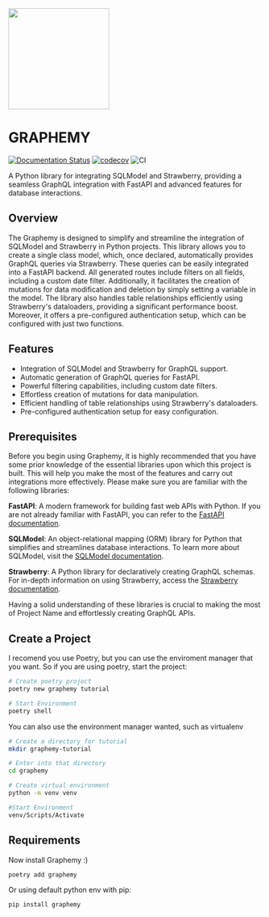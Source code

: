 <img src="https://graphemy.readthedocs.io/en/latest/assets/logo.png" width="200">

# GRAPHEMY
[![Documentation Status](https://readthedocs.org/projects/graphemy/badge/?version=latest)](https://graphemy.readthedocs.io/en/latest/?badge=latest)
[![codecov](https://codecov.io/gh/MDoreto/graphemy/graph/badge.svg?token=GJDMVBA425)](https://codecov.io/gh/MDoreto/graphemy)
![CI](https://github.com/MDoreto/graphemy/actions/workflows/pipeline.yml/badge.svg)

A Python library for integrating SQLModel and Strawberry, providing a seamless GraphQL integration with FastAPI and advanced features for database interactions.


## Overview

The Graphemy is designed to simplify and streamline the integration of SQLModel and Strawberry in Python projects. This library allows you to create a single class model, which, once declared, automatically provides GraphQL queries via Strawberry. These queries can be easily integrated into a FastAPI backend. All generated routes include filters on all fields, including a custom date filter. Additionally, it facilitates the creation of mutations for data modification and deletion by simply setting a variable in the model. The library also handles table relationships efficiently using Strawberry's dataloaders, providing a significant performance boost. Moreover, it offers a pre-configured authentication setup, which can be configured with just two functions.

## Features

- Integration of SQLModel and Strawberry for GraphQL support.
- Automatic generation of GraphQL queries for FastAPI.
- Powerful filtering capabilities, including custom date filters.
- Effortless creation of mutations for data manipulation.
- Efficient handling of table relationships using Strawberry's dataloaders.
- Pre-configured authentication setup for easy configuration.

## Prerequisites

Before you begin using Graphemy, it is highly recommended that you have some prior knowledge of the essential libraries upon which this project is built. This will help you make the most of the features and carry out integrations more effectively. Please make sure you are familiar with the following libraries:

**FastAPI**: A modern framework for building fast web APIs with Python. If you are not already familiar with FastAPI, you can refer to the [FastAPI documentation](https://fastapi.tiangolo.com/).

**SQLModel**: An object-relational mapping (ORM) library for Python that simplifies and streamlines database interactions. To learn more about SQLModel, visit the [SQLModel documentation](https://sqlmodel.tiangolo.com/).

**Strawberry**: A Python library for declaratively creating GraphQL schemas. For in-depth information on using Strawberry, access the [Strawberry documentation](https://strawberry.rocks/).

Having a solid understanding of these libraries is crucial to making the most of Project Name and effortlessly creating GraphQL APIs.

## Create a Project

I recomend you use Poetry, but you can use the enviroment manager that you want. So if you are using poetry, start the project:

```bash
# Create poetry project
poetry new graphemy tutorial

# Start Environment 
poetry shell
```

You can also use the environment manager wanted, such as virtualenv

```bash
# Create a directory for tutorial
mkdir graphemy-tutorial

# Enter into that directory
cd graphemy

# Create virtual environment
python -m venv venv

#Start Environment
venv/Scripts/Activate
```

## Requirements

Now install Graphemy :) 
```bash
poetry add graphemy
```
Or using default python env with pip:

```bash
pip install graphemy
```